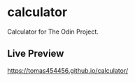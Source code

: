# calculator

Calculator for The Odin Project.

## Live Preview

https://tomas454456.github.io/calculator/